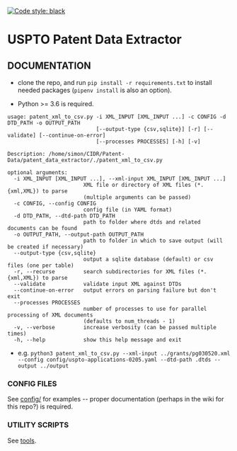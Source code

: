 [![Code style: black](https://img.shields.io/badge/code%20style-black-000000.svg)](https://github.com/psf/black)

# USPTO Patent Data Extractor

## DOCUMENTATION

- clone the repo, and run `pip install -r requirements.txt` to install needed packages (`pipenv install` is also an option).

- Python >= 3.6 is required.

```
usage: patent_xml_to_csv.py -i XML_INPUT [XML_INPUT ...] -c CONFIG -d DTD_PATH -o OUTPUT_PATH
                            [--output-type {csv,sqlite}] [-r] [--validate] [--continue-on-error]
                            [--processes PROCESSES] [-h] [-v]

Description: /home/simon/CIDR/Patent-Data/patent_data_extractor/./patent_xml_to_csv.py

optional arguments:
  -i XML_INPUT [XML_INPUT ...], --xml-input XML_INPUT [XML_INPUT ...]
                        XML file or directory of XML files (*.{xml,XML}) to parse
                        (multiple arguments can be passed)
  -c CONFIG, --config CONFIG
                        config file (in YAML format)
  -d DTD_PATH, --dtd-path DTD_PATH
                        path to folder where dtds and related documents can be found
  -o OUTPUT_PATH, --output-path OUTPUT_PATH
                        path to folder in which to save output (will be created if necessary)
  --output-type {csv,sqlite}
                        output a sqlite database (default) or csv files (one per table)
  -r, --recurse         search subdirectories for XML files (*.{xml,XML}) to parse
  --validate            validate input XML against DTDs
  --continue-on-error   output errors on parsing failure but don't exit
  --processes PROCESSES
                        number of processes to use for parallel processing of XML documents
                        (defaults to num_threads - 1)
  -v, --verbose         increase verbosity (can be passed multiple times)
  -h, --help            show this help message and exit
```

- e.g. `python3 patent_xml_to_csv.py --xml-input ../grants/pg030520.xml --config config/uspto-applications-0205.yaml --dtd-path .dtds --output ../output`

### CONFIG FILES

See [config/](config/) for examples -- proper documentation (perhaps in the wiki for this repo?) is required.

### UTILITY SCRIPTS

See [tools](tools/).
